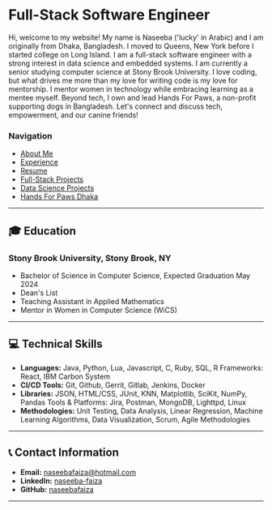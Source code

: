 # Full-Stack Software Engineer

Hi, welcome to my website! My name is Naseeba ('lucky' in Arabic) and I am originally from Dhaka, Bangladesh. I moved to Queens, New York before I started college on Long Island. I am a full-stack software engineer with a strong interest in data science and embedded systems. I am currently a senior studying computer science at Stony Brook University. I love coding, but what drives me more than my love for writing code is my love for mentorship. I mentor women in technology while embracing learning as a mentee myself. Beyond tech, I own and lead Hands For Paws, a non-profit supporting dogs in Bangladesh. Let's connect and discuss tech, empowerment, and our canine friends!

### Navigation
- [About Me](./mds/aboutme.md)
- [Experience](./mds/experience.md)
- [Resume](./mds/resume.md)
- [Full-Stack Projects](./mds/projects.md)
- [Data Science Projects](./mds/dataScienceProjects.md)
- [Hands For Paws Dhaka](./mds/volunteer.md)

---

## 🎓 Education
### Stony Brook University, Stony Brook, NY
- Bachelor of Science in Computer Science, Expected Graduation May 2024
- Dean's List
- Teaching Assistant in Applied Mathematics
- Mentor in Women in Computer Science (WiCS)

---

## 💻 Technical Skills
- **Languages:** Java, Python, Lua, Javascript, C, Ruby, SQL, R Frameworks: React, IBM Carbon System
- **CI/CD Tools:** Git, Github, Gerrit, Gitlab, Jenkins, Docker 
- **Libraries:** JSON, HTML/CSS, JUnit, KNN, Matplotlib, SciKit, NumPy, Pandas Tools & Platforms: Jira, Postman, MongoDB, Lighttpd, Linux
- **Methodologies:** Unit Testing, Data Analysis, Linear Regression, Machine Learning Algorithms, Data Visualization, Scrum, Agile Methodologies
---
## 📞 Contact Information
- **Email:** [naseebafaiza@hotmail.com](mailto:naseebafaiza@hotmail.com)
- **LinkedIn:** [naseeba-faiza](https://www.linkedin.com/in/naseeba-faiza-bbb0871b0/)
- **GitHub:** [naseebafaiza](https://github.com/naseebafaiza)
---
